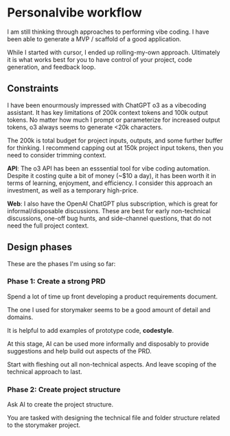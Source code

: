 # Personalvibe workflow

I am still thinking through approaches to performing vibe coding.
I have been able to generate a MVP / scaffold of a good application.

While I started with cursor, I ended up rolling-my-own approach.
Ultimately it is what works best for you to have control of your project, code generation, and feedback loop.

## Constraints

I have been enourmously impressed with ChatGPT o3 as a vibecoding assistant.
It has key limitations of 200k context tokens and 100k output tokens.
No matter how much I prompt or parameterize for increased output tokens, o3 always seems to generate <20k characters.

The 200k is total budget for project inputs, outputs, and some further buffer for thinking.
I recommend capping out at 150k project input tokens, then you need to consider trimming context.

**API**: The o3 API has been an esssential tool for vibe coding automation.
Despite it costing quite a bit of money (~$10 a day), it has been worth it in terms of learning, enjoyment, and efficiency.
I consider this approach an investment, as well as a temporary high-price.

**Web**: I also have the OpenAI ChatGPT plus subscription, which is great for informal/disposable discussions.
These are best for early non-technical discussions, one-off bug hunts, and side-channel questions, that do not need the full project context.

## Design phases

These are the phases I'm using so far:

### Phase 1: Create a strong PRD

Spend a lot of time up front developing a product requirements document.

The one I used for storymaker seems to be a good amount of detail and domains.

It is helpful to add examples of prototype code, **codestyle**.

At this stage, AI can be used more informally and disposably to provide suggestions and help build out aspects of the PRD.

Start with fleshing out all non-technical aspects. And leave scoping of the technical approach to last.

### Phase 2: Create project structure

Ask AI to create the project structure.

You are tasked with designing the technical file and folder structure related to the storymaker project.
